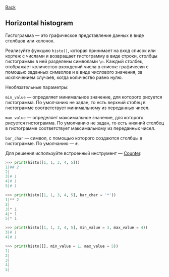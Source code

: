 [Back](../README.md)

## Horizontal histogram

Гистограмма — это графическое представление данных в виде столбцов или колонок.

Реализуйте функцию `histo()`, которая принимает на вход список или кортеж
с числами и возвращает гистограмму в виде строки, столбцы гистограммы в ней
разделены символами `\n`. Каждый столбец отображает количество вхождений числа
в список: графически с помощью заданных символов и в виде числового значения,
за исключением случаев, когда количество равно нулю.

Необязательные параметры:

`min_value` — определяет минимальное значение, для которого рисуется
гистограмма. По умолчанию не задан, то есть верхний стобец в гистограмме
соответствует минимальному из переданных чисел.

`max_value` — определяет максимальное значение, для которого рисуется
гистограмма. По умолчанию не задан, то есть нижний столбец в гистограмме
соответствует максимальному из переданных чисел.

`bar_char` — символ, с помощью которого создаются столбцы в гистограмме.
По умолчанию — `#`.

Для решения используйте встроенный инструмент —
[Counter](https://docs.python.org/3/library/collections.html#collections.Counter).

```python
>>> print(histo([1, 1, 3, 4, 5]))
1|## 2
2|
3|# 1
4|# 1
5|# 1
```
```python
>>> print(histo([1, 1, 3, 4, 5], bar_char = '*'))
1|** 2
2|
3|* 1
4|* 1
5|* 1
```
```python
>>> print(histo([1, 1, 3, 4, 5], min_value = 3, max_value = 4))
3|# 1
4|# 1
```
```python
>>> print(histo([], min_value = 1, max_value = 5))
1|
2|
3|
4|
5|
```
